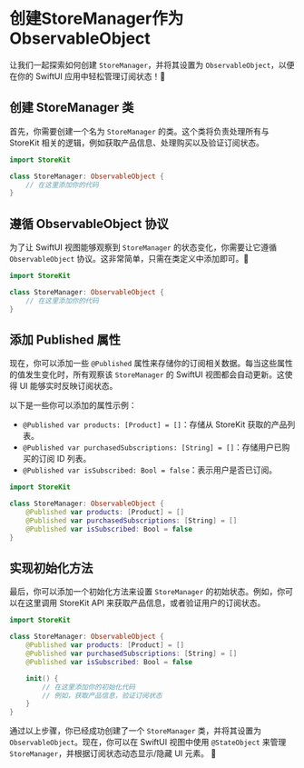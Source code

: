 ﻿# 创建StoreManager作为ObservableObject

让我们一起探索如何创建 `StoreManager`，并将其设置为 `ObservableObject`，以便在你的 SwiftUI 应用中轻松管理订阅状态！🚀

## 创建 StoreManager 类

首先，你需要创建一个名为 `StoreManager` 的类。这个类将负责处理所有与 StoreKit 相关的逻辑，例如获取产品信息、处理购买以及验证订阅状态。

```swift
import StoreKit

class StoreManager: ObservableObject {
    // 在这里添加你的代码
}
```

## 遵循 ObservableObject 协议

为了让 SwiftUI 视图能够观察到 `StoreManager` 的状态变化，你需要让它遵循 `ObservableObject` 协议。这非常简单，只需在类定义中添加即可。🎉

```swift
import StoreKit

class StoreManager: ObservableObject {
    // 在这里添加你的代码
}
```

## 添加 Published 属性

现在，你可以添加一些 `@Published` 属性来存储你的订阅相关数据。每当这些属性的值发生变化时，所有观察该 `StoreManager` 的 SwiftUI 视图都会自动更新。这使得 UI 能够实时反映订阅状态。

以下是一些你可以添加的属性示例：

*   `@Published var products: [Product] = []`：存储从 StoreKit 获取的产品列表。
*   `@Published var purchasedSubscriptions: [String] = []`：存储用户已购买的订阅 ID 列表。
*   `@Published var isSubscribed: Bool = false`：表示用户是否已订阅。

```swift
import StoreKit

class StoreManager: ObservableObject {
    @Published var products: [Product] = []
    @Published var purchasedSubscriptions: [String] = []
    @Published var isSubscribed: Bool = false
}
```

## 实现初始化方法

最后，你可以添加一个初始化方法来设置 `StoreManager` 的初始状态。例如，你可以在这里调用 StoreKit API 来获取产品信息，或者验证用户的订阅状态。

```swift
import StoreKit

class StoreManager: ObservableObject {
    @Published var products: [Product] = []
    @Published var purchasedSubscriptions: [String] = []
    @Published var isSubscribed: Bool = false

    init() {
        // 在这里添加你的初始化代码
        // 例如，获取产品信息，验证订阅状态
    }
}
```

通过以上步骤，你已经成功创建了一个 `StoreManager` 类，并将其设置为 `ObservableObject`。现在，你可以在 SwiftUI 视图中使用 `@StateObject` 来管理 `StoreManager`，并根据订阅状态动态显示/隐藏 UI 元素。 🥳


